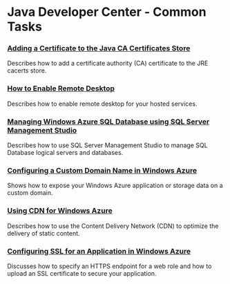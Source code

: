 # Java Developer Center - Common Tasks

### [Adding a Certificate to the Java CA Certificates Store][add_ca_cert]

Describes how to add a certificate authority (CA) certificate to the JRE cacerts store.

### [How to Enable Remote Desktop](http://msdn.microsoft.com/en-us/library/windowsazure/hh690951.aspx)

Describes how to enable remote desktop for your hosted services.

### [Managing Windows Azure SQL Database using SQL Server Management Studio][manage_sql]

Describes how to use SQL Server Management Studio to manage SQL Database logical servers and databases.

### [Configuring a Custom Domain Name in Windows Azure][custom_domain_name]

Shows how to expose your Windows Azure application or storage data on a custom domain.

### [Using CDN for Windows Azure][cdn]

Describes how to use the Content Delivery Network (CDN) to optimize the delivery of static content.

### [Configuring SSL for an Application in Windows Azure][ssl]

Discusses how to specify an HTTPS endpoint for a web role and how to upload an SSL certificate to secure your application.

[add_ca_cert]: ..\howto\add_ca_cert.md 
[manage_sql]: ..\CommonTasks\sql-azure-management.md
[custom_domain_name]: ..\CommonTasks\custom-dns.md
[cdn]: ..\CommonTasks\cdn.md
[ssl]: ..\CommonTasks\enable-ssl.md